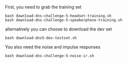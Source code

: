 First, you need to grab the training set

```
bash download-dns-challenge-5-headset-training.sh
bash download-dns-challenge-5-speakerphone-training.sh
```

alternatively you can choose to download the dev set

```
bash download-dns5-dev-testset.sh
```

You also need the noise and impulse responses

```
bash download-dns-challenge-5-noise-ir.sh
```
